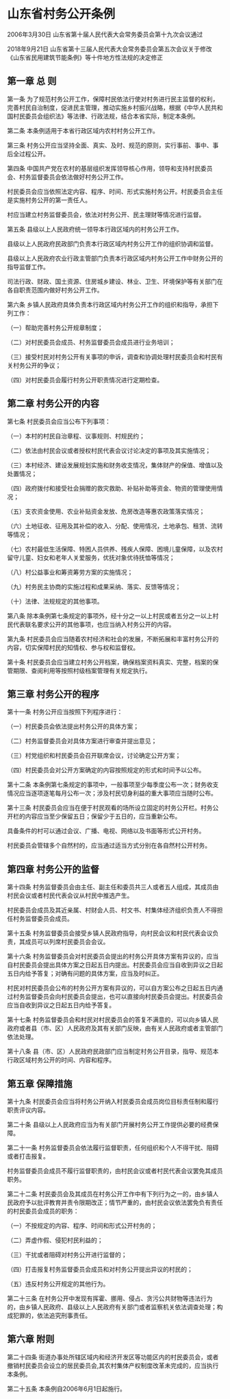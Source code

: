 # 山东省村务公开条例

2006年3月30日 山东省第十届人民代表大会常务委员会第十九次会议通过

2018年9月21日 山东省第十三届人民代表大会常务委员会第五次会议关于修改《山东省民用建筑节能条例》等十件地方性法规的决定修正

<!-- INFO END -->

## 第一章  总 则

第一条 为了规范村务公开工作，保障村民依法行使对村务进行民主监督的权利，完善村民自治制度，促进民主管理，推动实施乡村振兴战略，根据《中华人民共和国村民委员会组织法》等法律、行政法规，结合本省实际，制定本条例。

第二条 本条例适用于本省行政区域内农村村务公开工作。

第三条 村务公开应当坚持全面、真实、及时、规范的原则，实行事前、事中、事后全过程公开。

第四条 中国共产党在农村的基层组织发挥领导核心作用，领导和支持村民委员会、村务监督委员会依法做好村务公开工作。

村民委员会应当依照法定内容、程序、时间、形式实施村务公开。村民委员会主任是实施村务公开的第一责任人。

村应当建立村务监督委员会，依法对村务公开、民主理财等情况进行监督。

第五条 县级以上人民政府统一领导本行政区域内的村务公开工作。

县级以上人民政府民政部门负责本行政区域内村务公开工作的组织协调和监督。

县级以上人民政府农业行政主管部门负责本行政区域内村务公开工作中财务公开的指导监督工作。

司法行政、财政、国土资源、住房城乡建设、林业、卫生、环境保护等有关部门在各自职责范围内做好村务公开工作。

第六条 乡镇人民政府具体负责本行政区域内村务公开工作的组织和指导，承担下列工作：

（一）帮助完善村务公开规章制度；

（二）对村民委员会成员、村务监督委员会成员进行业务培训；

（三）接受村民对村务公开有关事项的申诉，调查和协调处理村民委员会和村民有关村务公开的争议；

（四）对村民委员会履行村务公开职责情况进行定期检查。

## 第二章  村务公开的内容

第七条 村民委员会应当公布下列事项：

（一）本村的村民自治章程、议事规则、村规民约；

（二）依法由村民会议或者授权村民代表会议讨论决定的事项及其实施情况；

（三）本村经济、建设发展规划实施和财务收支情况，集体财产的保值、增值以及处置情况；

（四）政府拨付和接受社会捐赠的救灾救助、补贴补助等资金、物资的管理使用情况；

（五）支农资金使用、农业补贴资金发放、危房改造等惠农政策落实情况；

（六）土地征收、征用及其补偿的收入、分配、使用情况，土地承包、租赁、流转等情况；

（七）农村最低生活保障、特困人员供养、残疾人保障、困境儿童保障，以及农村留守儿童、妇女和老年人关爱服务，优抚对象优待抚恤等情况；

（八）村公益事业和筹资筹劳方案的实施情况；

（九）村务民主协商的实施过程和成果采纳、落实、反馈等情况；

（十）法律、法规规定的其他事项。

第八条 除本条例第七条规定的事项外，经十分之一以上村民或者五分之一以上村民代表联名要求公开的其他事项，也应当纳入村务公开的内容。

第九条 村民委员会应当随着农村经济和社会的发展，不断拓展和丰富村务公开的内容，切实保障村民的知情权、参与权和监督权。

第十条 村民委员会应当建立村务公开档案，确保档案资料真实、完整，档案的保管期限、查阅利用等按照村级档案管理有关规定执行。

## 第三章  村务公开的程序

第十一条 村务公开应当按照下列程序进行：

（一）村民委员会依法提出村务公开的具体方案；

（二）村务监督委员会对具体方案进行审查并提出意见；

（三）村党组织和村民委员会召开联席会议，讨论确定公开方案；

（四）村民委员会对公开方案确定的内容按照规定的形式和时间予以公布。

第十二条 本条例第七条规定的事项中，一般事项至少每季度公布一次；财务收支情况应当逐项逐笔每月公布一次；涉及村民切身利益的重大事项应当随时公布。

第十三条 村民委员会应当在便于村民观看的场所设立固定的村务公开栏。村务公开栏的内容应当至少保留五日；保留少于五日的，应当重新公布。

具备条件的村可以通过会议、广播、电视、网络以及书面等形式公开村务。

村民委员会管辖多个自然村的，应当通过适当方式分别在各自然村公开村务。

## 第四章  村务公开的监督

第十四条 村务监督委员会由主任、副主任和委员共三人或者五人组成，其成员由村民会议或者村民代表会议从村民中推选产生。

村民委员会成员及其近亲属、村财会人员、村文书、村集体经济组织负责人不得担任村务监督委员会成员。

第十五条 村务监督委员会接受乡镇人民政府指导，向村民会议和村民代表会议负责，其成员可以列席村民委员会会议。

第十六条 村务监督委员会对村民委员会提出的村务公开具体方案有异议的，应当自村民委员会提出具体方案之日起五日内提出。村民委员会应当自收到异议之日起五日内给予答复；对确有问题的具体方案，应当及时纠正。

村民对村民委员会公布的村务公开方案有异议的，可以自方案公布之日起五日内通过村务监督委员会向村民委员会提出，也可以直接向村民委员会提出。村民委员会应当自收到异议之日起五日内给予答复。

第十七条 村务监督委员会和村民对村民委员会的答复不满意的，可以向乡镇人民政府或者县（市、区）人民政府及其有关部门反映，由有关人民政府或者主管部门依法处理。

第十八条 县（市、区）人民政府民政部门应当制定村务公开目录，指导、规范本行政区域村务公开的时间、内容和程序。

## 第五章  保障措施

第十九条 村民委员会应当将村务公开纳入村民委员会成员岗位目标责任制和履行职责评议内容。

第二十条 县级以上人民政府应当为有关部门开展村务公开工作提供必要的经费保障。

第二十一条 村务监督委员会依法履行监督职责，任何组织和个人不得干扰、阻碍或者打击报复。

村务监督委员会成员不履行监督职责的，由村民会议或者村民代表会议罢免其成员职务。

第二十二条 村民委员会及其成员在村务公开工作中有下列行为之一的，由乡镇人民政府予以批评教育并责令限期改正；情节严重的，由村民会议依法罢免负有责任的村民委员会成员的职务：

（一）不按规定的内容、程序、时间和形式公开村务的；

（二）弄虚作假、侵犯村民利益的；

（三）干扰或者阻碍对村务公开进行监督的；

（四）打击报复村务监督委员会成员和对村务公开提出异议的村民的；

（五）违反村务公开规定的其他行为。

第二十三条 在村务公开中发现有挥霍、挪用、侵占、贪污公共财物等违法行为的，由乡镇人民政府、县级以上人民政府有关部门或者监察机关依法调查处理；构成犯罪的，依法追究刑事责任。

## 第六章  附则

第二十四条 街道办事处所辖区域内和经济开发区等功能区内的村民委员会，或者撤销村民委员会设立的居民委员会,其农村集体产权制度改革未完成的，应当执行本条例。

第二十五条 本条例自2006年6月1日起施行。


